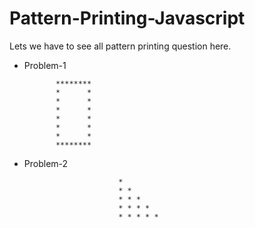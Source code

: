 # Pattern-Printing-Javascript
Lets we have to see all pattern printing question here.
- Problem-1

             ********
             *      *
             *      *
             *      *
             *      *
             *      *
             *      *
             ********
     
- Problem-2


                           *
                           * *
                           * * *
                           * * * *
                           * * * * *
